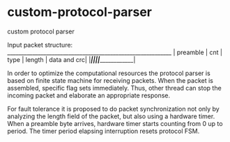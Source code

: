 # custom-protocol-parser
custom protocol parser

Input packet structure:
      ___________________________________________________________
     | preamble |  cnt  |    type   |   length  |   data and crc|   |__________|_______|___________|___________|_______________|




In order to optimize the computational resources the protocol parser is based on finite state machine for receiving packets. When the packet is assembled, specific flag sets immediately. Thus, other thread can stop the incoming packet and elaborate an appropriate response.

For fault tolerance it is proposed to do packet synchronization not only by analyzing the length field of the packet, but also using a hardware timer. When a preamble byte arrives, hardware timer starts counting from 0 up to period. The timer period elapsing interruption resets protocol FSM. 


